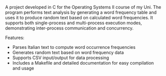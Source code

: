 A project developed in C for the Operating Systems II course of my Uni. The program performs text analysis by generating a word frequency table and uses it to produce random text based on calculated word frequencies. It supports both single-process and multi-process execution modes, demonstrating inter-process communication and concurrency.

Features:

- Parses Italian text to compute word occurrence frequencies
- Generates random text based on word frequency data
- Supports CSV input/output for data processing
- Includes a Makefile and detailed documentation for easy compilation and usage
